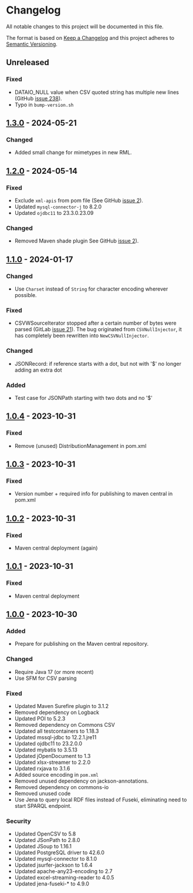 # Changelog

All notable changes to this project will be documented in this file.

The format is based on [Keep a Changelog](https://keepachangelog.com/en/1.1.0/)
and this project adheres to [Semantic Versioning](https://semver.org/spec/v2.0.0.html).

## Unreleased

### Fixed
- DATAIO_NULL value when CSV quoted string has multiple new lines (GitHub [issue 238](https://github.com/RMLio/rmlmapper-java/issues/238)).
- Typo in `bump-version.sh`

## [1.3.0] - 2024-05-21

### Changed
- Added small change for mimetypes in new RML.

## [1.2.0] - 2024-05-14

### Fixed
- Exclude `xml-apis` from pom file (See GitHub [issue 2](https://github.com/RMLio/dataio/issues/2)).
- Updated `mysql-connector-j` to 8.2.0
- Updated `ojdbc11` to 23.3.0.23.09

### Changed
- Removed Maven shade plugin See GitHub [issue 2](https://github.com/RMLio/dataio/issues/2)).

## [1.1.0] - 2024-01-17

### Changed
- Use `Charset` instead of `String` for character encoding wherever possible.

### Fixed
- CSVWSourceIterator stopped after a certain number of bytes were parsed (GitLab [issue 21](https://gitlab.ilabt.imec.be/rml/proc/dataio/-/issues/21)). 
  The bug originated from `CSVNullInjector`, it has completely been rewritten into `NewCSVNullInjector`.

### Changed
- JSONRecord: if reference starts with a dot, but not with '$' no longer adding an extra dot

### Added
- Test case for JSONPath starting with two dots and no '$'

## [1.0.4] - 2023-10-31

### Fixed
- Remove (unused) DistributionManagement in pom.xml

## [1.0.3] - 2023-10-31

### Fixed
- Version number + required info for publishing to maven central in pom.xml

## [1.0.2] - 2023-10-31

### Fixed
- Maven central deployment (again)

## [1.0.1] - 2023-10-31

### Fixed
- Maven central deployment

## [1.0.0] - 2023-10-30

### Added
- Prepare for publishing on the Maven central repository.

### Changed
- Require Java 17 (or more recent)
- Use SFM for CSV parsing

### Fixed
- Updated Maven Surefire plugin to 3.1.2
- Removed dependency on Logback
- Updated POI to 5.2.3
- Removed dependency on Commons CSV
- Updated all testcontainers to 1.18.3
- Updated mssql-jdbc to 12.2.1.jre11
- Updated ojdbc11 to 23.2.0.0
- Updated mybatis to 3.5.13
- Updated jOpenDocument to 1.3
- Updated xlsx-streamer to 2.2.0
- Updated rxjava to 3.1.6
- Added source encoding in `pom.xml`
- Removed unused dependency on jackson-annotations.
- Removed dependency on commons-io
- Removed unused code
- Use Jena to query local RDF files instead of Fuseki, eliminating need to start SPARQL endpoint.

### Security
- Updated OpenCSV to 5.8
- Updated JSonPath to 2.8.0
- Updated JSoup to 1.16.1
- Updated PostgreSQL driver to 42.6.0
- Updated mysql-connector to 8.1.0
- Updated jsurfer-jackson to 1.6.4
- Updated apache-any23-encoding to 2.7
- Updated excel-streaming-reader to 4.0.5
- Updated jena-fuseki-* to 4.9.0

[1.3.0]: https://github.com/RMLio/dataio/compare/v1.2.0...v1.3.0
[1.2.0]: https://github.com/RMLio/dataio/compare/v1.1.0...v1.2.0
[1.1.0]: https://github.com/RMLio/dataio/compare/v1.0.4...v1.1.0
[1.0.4]: https://github.com/RMLio/dataio/compare/v1.0.3...v1.0.4
[1.0.3]: https://github.com/RMLio/dataio/compare/v1.0.2...v1.0.3
[1.0.2]: https://github.com/RMLio/dataio/compare/v1.0.1...v1.0.2
[1.0.1]: https://github.com/RMLio/dataio/compare/v1.0.0...v1.0.1
[1.0.0]: https://github.com/RMLio/dataio/releases/tag/v1.0.0
